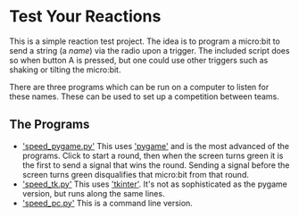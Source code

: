 # Test Your Reactions

This is a simple reaction test project.  The idea is to program a
micro:bit to send a string (a _name_) via the radio upon a trigger.
The included script does so when button A is pressed, but one could
use other triggers such as shaking or tilting the micro:bit.

There are three programs which can be run on a computer to listen for
these names.  These can be used to set up a competition between teams.

## The Programs

* ['speed_pygame.py'](speed_pygame.py) This uses
  ['pygame'](http://www.pygame.org) and is the most advanced of the
  programs.  Click to start a round, then when the screen turns green
  it is the first to send a signal that wins the round.  Sending a
  signal before the screen turns green disqualifies that micro:bit
  from that round.
* ['speed_tk.py'](speed_tk.py) This uses
  ['tkinter'](https://wiki.python.org/moin/TkInter).  It's not as
  sophisticated as the pygame version, but runs along the same lines.
* ['speed_pc.py'](speed_pc.py) This is a command line version.

